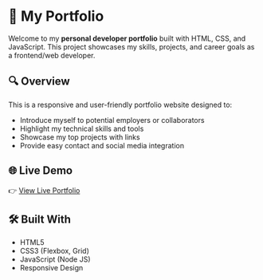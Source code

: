# 💼 My Portfolio

Welcome to my **personal developer portfolio** built with HTML, CSS, and JavaScript. This project showcases my skills, projects, and career goals as a frontend/web developer.

## 🔍 Overview

This is a responsive and user-friendly portfolio website designed to:

- Introduce myself to potential employers or collaborators
- Highlight my technical skills and tools
- Showcase my top projects with links
- Provide easy contact and social media integration

## 🌐 Live Demo

👉 [View Live Portfolio](https://taupe-pegasus-09cc03.netlify.app/) &nbsp; 


## 🛠️ Built With

- HTML5
- CSS3 (Flexbox, Grid)
- JavaScript (Node JS)
- Responsive Design

